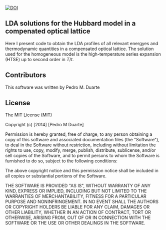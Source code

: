 [![DOI](https://zenodo.org/badge/5859/PedroMDuarte/thesis-hubbard-lda_evap.png)](http://dx.doi.org/10.5281/zenodo.11761)

## LDA solutions for the Hubbard model in a compenated optical lattice

Here I present code to obtain the LDA profiles of all relevant energyes and
thermodynamic quantities in a compensated optical lattice.   The solution used
for the homogeneous model is the high-temperature series expansion (HTSE) up to
second order in $T/t$. 


## Contributors

This software was written by Pedro M. Duarte

## License

The MIT License (MIT)

Copyright (c) [2014] [Pedro M Duarte]

Permission is hereby granted, free of charge, to any person obtaining a copy
of this software and associated documentation files (the "Software"), to deal
in the Software without restriction, including without limitation the rights
to use, copy, modify, merge, publish, distribute, sublicense, and/or sell
copies of the Software, and to permit persons to whom the Software is
furnished to do so, subject to the following conditions:

The above copyright notice and this permission notice shall be included in all
copies or substantial portions of the Software.

THE SOFTWARE IS PROVIDED "AS IS", WITHOUT WARRANTY OF ANY KIND, EXPRESS OR
IMPLIED, INCLUDING BUT NOT LIMITED TO THE WARRANTIES OF MERCHANTABILITY,
FITNESS FOR A PARTICULAR PURPOSE AND NONINFRINGEMENT. IN NO EVENT SHALL THE
AUTHORS OR COPYRIGHT HOLDERS BE LIABLE FOR ANY CLAIM, DAMAGES OR OTHER
LIABILITY, WHETHER IN AN ACTION OF CONTRACT, TORT OR OTHERWISE, ARISING FROM,
OUT OF OR IN CONNECTION WITH THE SOFTWARE OR THE USE OR OTHER DEALINGS IN THE
SOFTWARE.


